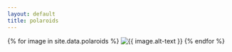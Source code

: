 ```yaml
---
layout: default
title: polaroids
---
```


{% for image in site.data.polaroids %}
  <img class="img-fluid" src="{{ site.bucket_url }}/{{ image.name }}" alt="{{ image.alt-text }}"/>
{% endfor %}
